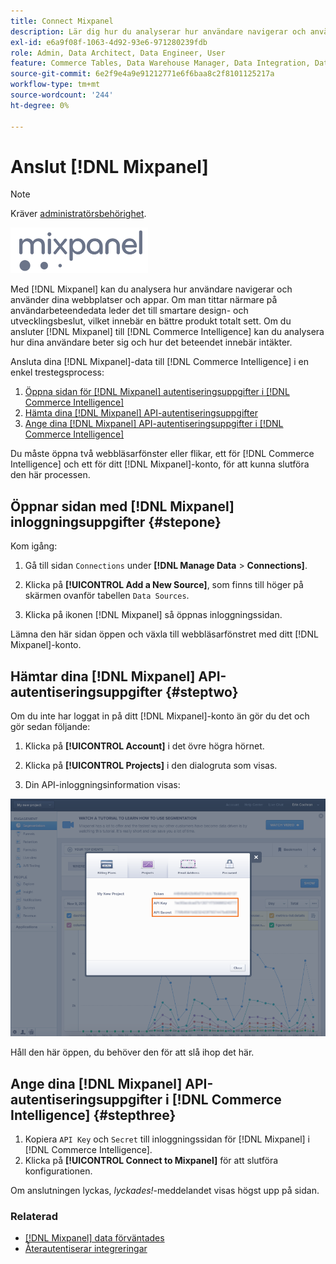 ```yaml
---
title: Connect Mixpanel
description: Lär dig hur du analyserar hur användare navigerar och använder dina webbplatser och appar.
exl-id: e6a9f08f-1063-4d92-93e6-971280239fdb
role: Admin, Data Architect, Data Engineer, User
feature: Commerce Tables, Data Warehouse Manager, Data Integration, Data Import/Export
source-git-commit: 6e2f9e4a9e91212771e6f6baa8c2f8101125217a
workflow-type: tm+mt
source-wordcount: '244'
ht-degree: 0%

---
```


# Anslut [!DNL Mixpanel]

>[!NOTE]
>
>Kräver [administratörsbehörighet](../../../administrator/user-management/user-management.md).

![](../../../assets/Mixpanel_logo.png)

Med [!DNL Mixpanel] kan du analysera hur användare navigerar och använder dina webbplatser och appar. Om man tittar närmare på användarbeteendedata leder det till smartare design- och utvecklingsbeslut, vilket innebär en bättre produkt totalt sett. Om du ansluter [!DNL Mixpanel] till [!DNL Commerce Intelligence] kan du analysera hur dina användare beter sig och hur det beteendet innebär intäkter.

Ansluta dina [!DNL Mixpanel]-data till [!DNL Commerce Intelligence] i en enkel trestegsprocess:

1. [Öppna sidan för  [!DNL Mixpanel] autentiseringsuppgifter i [!DNL Commerce Intelligence]](#stepone)
1. [Hämta dina  [!DNL Mixpanel] API-autentiseringsuppgifter](#steptwo)
1. [Ange dina [!DNL Mixpanel] API-autentiseringsuppgifter i [!DNL Commerce Intelligence]](#stepthree)

Du måste öppna två webbläsarfönster eller flikar, ett för [!DNL Commerce Intelligence] och ett för ditt [!DNL Mixpanel]-konto, för att kunna slutföra den här processen.

## Öppnar sidan med [!DNL Mixpanel] inloggningsuppgifter {#stepone}

Kom igång:

1. Gå till sidan `Connections` under **[!DNL Manage Data** > **Connections]**.

1. Klicka på **[!UICONTROL Add a New Source]**, som finns till höger på skärmen ovanför tabellen `Data Sources`.

1. Klicka på ikonen [!DNL Mixpanel] så öppnas inloggningssidan.

Lämna den här sidan öppen och växla till webbläsarfönstret med ditt [!DNL Mixpanel]-konto.

## Hämtar dina [!DNL Mixpanel] API-autentiseringsuppgifter {#steptwo}

Om du inte har loggat in på ditt [!DNL Mixpanel]-konto än gör du det och gör sedan följande:

1. Klicka på **[!UICONTROL Account]** i det övre högra hörnet.

1. Klicka på **[!UICONTROL Projects]** i den dialogruta som visas.

1. Din API-inloggningsinformation visas:

![Hämtar API-autentiseringsuppgifter för Mixpanel](../../../assets/Mixpanel_API_creds.png)

Håll den här öppen, du behöver den för att slå ihop det här.

## Ange dina [!DNL Mixpanel] API-autentiseringsuppgifter i [!DNL Commerce Intelligence] {#stepthree}

1. Kopiera `API Key` och `Secret` till inloggningssidan för [!DNL Mixpanel] i [!DNL Commerce Intelligence].
1. Klicka på **[!UICONTROL Connect to Mixpanel]** för att slutföra konfigurationen.

Om anslutningen lyckas, _lyckades!_-meddelandet visas högst upp på sidan.

### Relaterad

* [ [!DNL Mixpanel] data förväntades](../integrations/mixpanel-data.md)
* [Återautentiserar integreringar](https://experienceleague.adobe.com/docs/commerce-knowledge-base/kb/how-to/mbi-reauthenticating-integrations.html?lang=sv-SE)
